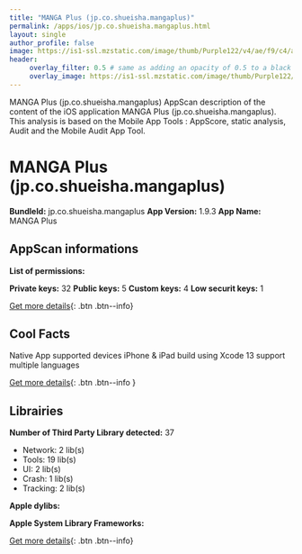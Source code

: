 ```yaml
---
title: "MANGA Plus (jp.co.shueisha.mangaplus)"
permalink: /apps/ios/jp.co.shueisha.mangaplus.html
layout: single
author_profile: false
image: https://is1-ssl.mzstatic.com/image/thumb/Purple122/v4/ae/f9/c4/aef9c45b-eaab-0840-f843-09d6bc6cf5e5/AppIcon-0-0-1x_U007emarketing-0-0-0-7-0-0-sRGB-0-0-0-GLES2_U002c0-512MB-85-220-0-0.png/512x512bb.jpg
header: 
     overlay_filter: 0.5 # same as adding an opacity of 0.5 to a black background
     overlay_image: https://is1-ssl.mzstatic.com/image/thumb/Purple122/v4/ae/f9/c4/aef9c45b-eaab-0840-f843-09d6bc6cf5e5/AppIcon-0-0-1x_U007emarketing-0-0-0-7-0-0-sRGB-0-0-0-GLES2_U002c0-512MB-85-220-0-0.png/512x512bb.jpg
---
```

MANGA Plus (jp.co.shueisha.mangaplus) AppScan description of the content of the iOS application MANGA Plus (jp.co.shueisha.mangaplus). This analysis is based on the Mobile App Tools : AppScore, static analysis, Audit and the Mobile Audit App Tool.

# MANGA Plus (jp.co.shueisha.mangaplus)

**BundleId:** jp.co.shueisha.mangaplus
**App Version:** 1.9.3
**App Name:** MANGA Plus


## AppScan informations 

**List of permissions:** 
  
  
**Private keys:** 32
**Public keys:** 5
**Custom keys:** 4
**Low securit keys:** 1
  
[Get more details](/pricing.html){: .btn .btn--info}

## Cool Facts

Native App
supported devices iPhone & iPad
build using Xcode 13
support multiple languages
  
[Get more details](/pricing.html){: .btn .btn--info }

## Librairies 
**Number of Third Party Library detected:** 37
- Network: 2 lib(s)
- Tools: 19 lib(s)
- UI: 2 lib(s)
- Crash: 1 lib(s)
- Tracking: 2 lib(s)


**Apple dylibs:**


**Apple System Library Frameworks:**


  
[Get more details](/pricing.html){: .btn .btn--info}

